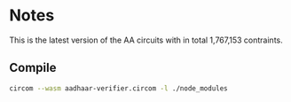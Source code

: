 # Notes

This is the latest version of the AA circuits with in total 1,767,153 contraints.

## Compile

```sh
circom --wasm aadhaar-verifier.circom -l ./node_modules
```
